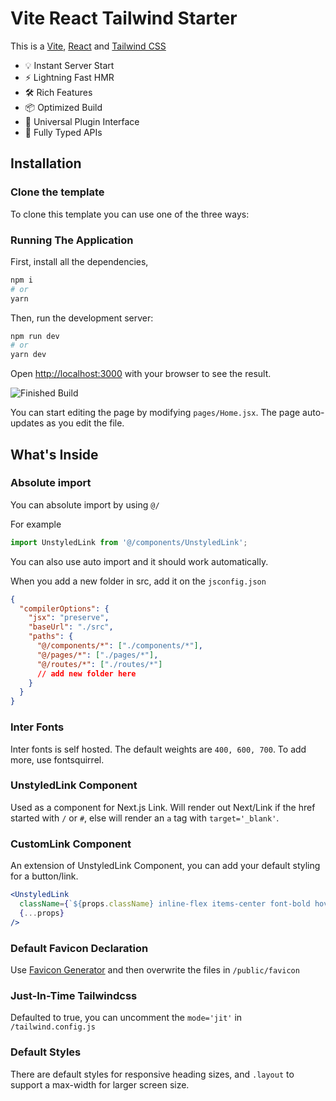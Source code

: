 # Vite React Tailwind Starter

This is a [Vite](https://vitejs.dev/), [React](https://reactjs.org/) and [Tailwind CSS](https://tailwindcss.com/)

- 💡 Instant Server Start
- ⚡️ Lightning Fast HMR
- 🛠️ Rich Features
- 📦 Optimized Build
- 🔩 Universal Plugin Interface
- 🔑 Fully Typed APIs

## Installation

### Clone the template

To clone this template you can use one of the three ways:

### Running The Application

First, install all the dependencies,

```bash
npm i
# or
yarn
```

Then, run the development server:

```bash
npm run dev
# or
yarn dev
```

Open [http://localhost:3000](http://localhost:3000) with your browser to see the result.

![Finished Build](https://i.imgur.com/c9P343j.png)

You can start editing the page by modifying `pages/Home.jsx`. The page auto-updates as you edit the file.

## What's Inside

### Absolute import

You can absolute import by using `@/`

For example

```jsx
import UnstyledLink from '@/components/UnstyledLink';
```

You can also use auto import and it should work automatically.

When you add a new folder in src, add it on the `jsconfig.json`

```json
{
  "compilerOptions": {
    "jsx": "preserve",
    "baseUrl": "./src",
    "paths": {
      "@/components/*": ["./components/*"],
      "@/pages/*": ["./pages/*"],
      "@/routes/*": ["./routes/*"]
      // add new folder here
    }
  }
}
```

### Inter Fonts

Inter fonts is self hosted. The default weights are `400, 600, 700`. To add more, use fontsquirrel.

### UnstyledLink Component

Used as a component for Next.js Link. Will render out Next/Link if the href started with `/` or `#`, else will render an `a` tag with `target='_blank'`.

### CustomLink Component

An extension of UnstyledLink Component, you can add your default styling for a button/link.

```jsx
<UnstyledLink
  className={`${props.className} inline-flex items-center font-bold hover:text-primary-400`}
  {...props}
/>
```

### Default Favicon Declaration

Use [Favicon Generator](https://www.favicon-generator.org/) and then overwrite the files in `/public/favicon`

### Just-In-Time Tailwindcss

Defaulted to true, you can uncomment the `mode='jit'` in `/tailwind.config.js`

### Default Styles

There are default styles for responsive heading sizes, and `.layout` to support a max-width for larger screen size.
